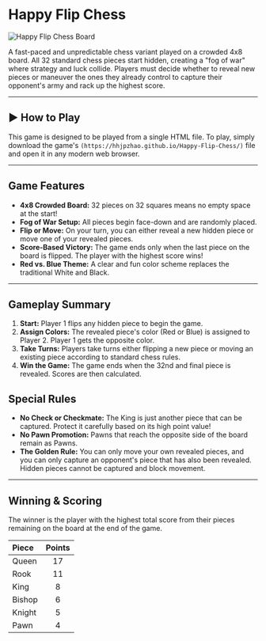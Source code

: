 # Happy Flip Chess

![Happy Flip Chess Board]()

A fast-paced and unpredictable chess variant played on a crowded 4x8 board. All 32 standard chess pieces start hidden, creating a "fog of war" where strategy and luck collide. Players must decide whether to reveal new pieces or maneuver the ones they already control to capture their opponent's army and rack up the highest score.

---

## ▶️ How to Play

This game is designed to be played from a single HTML file. To play, simply download the game's `(https://hhjpzhao.github.io/Happy-Flip-Chess/)` file and open it in any modern web browser.



---

## Game Features

* **4x8 Crowded Board:** 32 pieces on 32 squares means no empty space at the start!
* **Fog of War Setup:** All pieces begin face-down and are randomly placed.
* **Flip or Move:** On your turn, you can either reveal a new hidden piece or move one of your revealed pieces.
* **Score-Based Victory:** The game ends only when the last piece on the board is flipped. The player with the highest score wins!
* **Red vs. Blue Theme:** A clear and fun color scheme replaces the traditional White and Black.

---

## Gameplay Summary

1.  **Start:** Player 1 flips any hidden piece to begin the game.
2.  **Assign Colors:** The revealed piece's color (Red or Blue) is assigned to Player 2. Player 1 gets the opposite color.
3.  **Take Turns:** Players take turns either flipping a new piece or moving an existing piece according to standard chess rules.
4.  **Win the Game:** The game ends when the 32nd and final piece is revealed. Scores are then calculated.

## Special Rules

* **No Check or Checkmate:** The King is just another piece that can be captured. Protect it carefully based on its high point value!
* **No Pawn Promotion:** Pawns that reach the opposite side of the board remain as Pawns.
* **The Golden Rule:** You can only move your own revealed pieces, and you can only capture an opponent's piece that has also been revealed. Hidden pieces cannot be captured and block movement.

---

## Winning & Scoring

The winner is the player with the highest total score from their pieces remaining on the board at the end of the game.

| Piece | Points |
| :--- | :---: |
| Queen | 17 |
| Rook | 11 |
| King | 8 |
| Bishop | 6 |
| Knight | 5 |
| Pawn | 4 |
